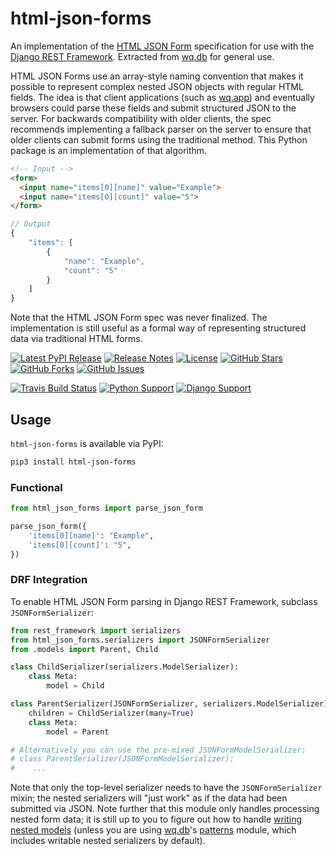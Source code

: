 # html-json-forms

An implementation of the [HTML JSON Form] specification for use with the [Django REST Framework].  Extracted from [wq.db] for general use.

HTML JSON Forms use an array-style naming convention that makes it possible to represent complex nested JSON objects with regular HTML fields.  The idea is that client applications (such as [wq.app]) and eventually browsers could parse these fields and submit structured JSON to the server.  For backwards compatibility with older clients, the spec recommends implementing a fallback parser on the server to ensure that older clients can submit forms using the traditional method.  This Python package is an implementation of that algorithm.

```html
<!-- Input -->
<form>
  <input name="items[0][name]" value="Example">
  <input name="items[0][count]" value="5">
</form>
```

```js
// Output
{
    "items": [
        {
            "name": "Example",
            "count": "5"
        }
    ]
}
```

Note that the HTML JSON Form spec was never finalized.  The implementation is still useful as a formal way of representing structured data via traditional HTML forms.

[![Latest PyPI Release](https://img.shields.io/pypi/v/html-json-forms.svg)](https://pypi.python.org/pypi/html-json-forms)
[![Release Notes](https://img.shields.io/github/release/wq/html-json-forms.svg)](https://github.com/wq/html-json-forms/releases)
[![License](https://img.shields.io/pypi/l/html-json-forms.svg)](https://github.com/wq/html-json-forms/blob/master/LICENSE)
[![GitHub Stars](https://img.shields.io/github/stars/wq/html-json-forms.svg)](https://github.com/wq/html-json-forms/stargazers)
[![GitHub Forks](https://img.shields.io/github/forks/wq/html-json-forms.svg)](https://github.com/wq/html-json-forms/network)
[![GitHub Issues](https://img.shields.io/github/issues/wq/html-json-forms.svg)](https://github.com/wq/html-json-forms/issues)

[![Travis Build Status](https://img.shields.io/travis/wq/html-json-forms/master.svg)](https://travis-ci.org/wq/html-json-forms)
[![Python Support](https://img.shields.io/pypi/pyversions/html-json-forms.svg)](https://pypi.python.org/pypi/html-json-forms)
[![Django Support](https://img.shields.io/badge/Django-1.8%2C%201.9-blue.svg)](https://pypi.python.org/pypi/html-json-forms)

## Usage

`html-json-forms` is available via PyPI:

```bash
pip3 install html-json-forms
```

### Functional

```python
from html_json_forms import parse_json_form

parse_json_form({
    'items[0][name]': "Example",
    'items[0][count]': "5",
})
```

### DRF Integration
To enable HTML JSON Form parsing in Django REST Framework, subclass `JSONFormSerializer`:

```python
from rest_framework import serializers
from html_json_forms.serializers import JSONFormSerializer
from .models import Parent, Child

class ChildSerializer(serializers.ModelSerializer):
    class Meta:
        model = Child

class ParentSerializer(JSONFormSerializer, serializers.ModelSerializer):
    children = ChildSerializer(many=True)
    class Meta:
        model = Parent

# Alternatively you can use the pre-mixed JSONFormModelSerializer:
# class ParentSerializer(JSONFormModelSerializer):
#    ...
```

Note that only the top-level serializer needs to have the `JSONFormSerializer` mixin; the nested serializers will "just work" as if the data had been submitted via JSON.  Note further that this module only handles processing nested form data; it is still up to you to figure out how to handle [writing nested models][nested] (unless you are using [wq.db]'s [patterns] module, which includes writable nested serializers by default).

[HTML JSON Form]: https://www.w3.org/TR/html-json-forms/
[Django REST Framework]: http://www.django-rest-framework.org/
[wq.db]: https://wq.io/wq.db
[wq.app]: https://wq.io/wq.app
[nested]: http://www.django-rest-framework.org/api-guide/serializers/#writable-nested-representations
[patterns]: https://wq.io/docs/about-patterns
